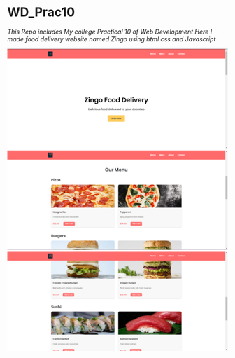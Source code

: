 # WD_Prac10


*This Repo includes My college Practical 10 of Web Development 
Here I made food delivery website named Zingo using html css and Javascript*


![alt text]({EC72F561-2B34-4E1B-8A15-DE45303A6723}.png)
![alt text]({E6C286D2-FE78-4B4B-A1CE-78A5548372DC}.png)
![alt text]({E6B5D027-BB68-448D-88B0-174F8C0ED96E}.png)